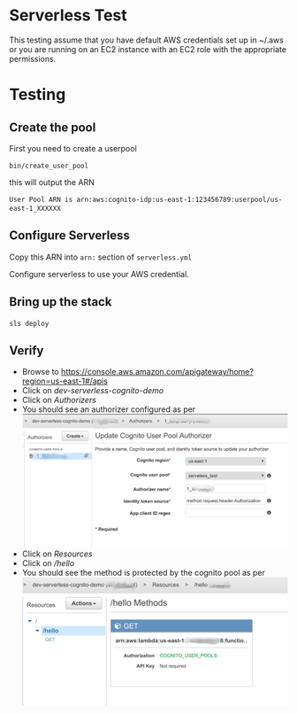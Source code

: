 # Serverless Test

This testing assume that you have default AWS credentials set up in ~/.aws or
you are running on an EC2 instance with an EC2 role with the appropriate
permissions.

# Testing

## Create the pool

First you need to create a userpool
```
bin/create_user_pool
```

this will output the ARN
```
User Pool ARN is arn:aws:cognito-idp:us-east-1:123456789:userpool/us-east-1_XXXXXX
```

## Configure Serverless

Copy this ARN into `arn:` section of `serverless.yml`

Configure serverless to use your AWS credential.


## Bring up the stack

```
sls deploy
```

## Verify

* Browse to https://console.aws.amazon.com/apigateway/home?region=us-east-1#/apis
* Click on *dev-serverless-cognito-demo*
* Click on *Authorizers*
* You should see an authorizer configured as per ![Authorizer](images/authorizer.png)
* Click on *Resources*
* Click on */hello*
* You should see the method is protected by the cognito pool as per ![Pool](images/method.png)

